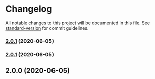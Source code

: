 # Changelog

All notable changes to this project will be documented in this file. See [standard-version](https://github.com/conventional-changelog/standard-version) for commit guidelines.

### [2.0.1](https://github.com/norviah/sheets/compare/v2.0.0...v2.0.1) (2020-06-05)

### [2.0.1](https://github.com/norviah/sheets/compare/v2.0.0...v2.0.1) (2020-06-05)

## 2.0.0 (2020-06-05)
